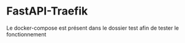 # FastAPI-Traefik

Le docker-compose est présent dans le dossier test afin de tester le fonctionnement
